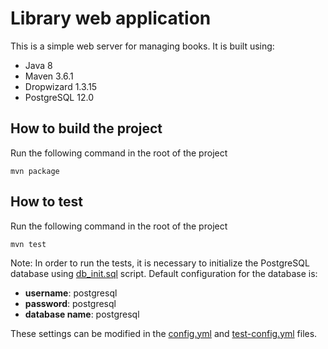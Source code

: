 # Library web application

This is a simple web server for managing books. It is built using:
- Java 8
- Maven 3.6.1
- Dropwizard 1.3.15
- PostgreSQL 12.0

## How to build the project
Run the following command in the root of the project
```
mvn package
```
## How to test
Run the following command in the root of the project
```
mvn test
```
Note: In order to run the tests, it is necessary to initialize the
PostgreSQL database using [db_init.sql](db_init.sql) script. Default
configuration for the database is:
- **username**: postgresql
- **password**: postgresql
- **database name**: postgresql

These settings can be modified in the [config.yml](config.yml) and [test-config.yml](server/src/main/java/com/anjastanojevic/server/resources/test-config.yml)
files.

